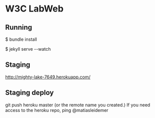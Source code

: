 # W3C LabWeb

## Running

  $ bundle install

  $ jekyll serve --watch

## Staging

  http://mighty-lake-7649.herokuapp.com/

## Staging deploy

  git push heroku master (or the remote name you created.) If you need access to
  the heroku repo, ping @matiasleidemer
